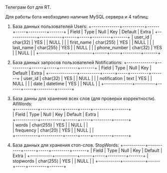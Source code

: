 Телеграм бот для RT.

Для работы бота необходимо наличие MySQL сервера и 4 таблиц:

1. База данных пользователей Users:
+--------------+-----------+------+-----+---------+-------+
| Field        | Type      | Null | Key | Default | Extra |
+--------------+-----------+------+-----+---------+-------+
| user_id      | char(32)  | YES  |     | NULL    |       |
| first_name   | char(255) | YES  |     | NULL    |       |
| last_name    | char(255) | YES  |     | NULL    |       |
| phone_number | char(32)  | YES  |     | NULL    |       |
+--------------+-----------+------+-----+---------+-------+

2. База данных запросов пользователей Notifications:
+--------------+----------+------+-----+---------+-------+
| Field        | Type     | Null | Key | Default | Extra |
+--------------+----------+------+-----+---------+-------+
| user_id      | char(32) | YES  |     | NULL    |       |
| notification | text     | YES  |     | NULL    |       |
| date         | datetime | YES  |     | NULL    |       |
+--------------+----------+------+-----+---------+-------+

3. База данны для хранения всех слов (для проверки корректности). AllWords: <br/>
+-----------+-----------+------+-----+---------+-------+ <br/>
| Field     | Type      | Null | Key | Default | Extra | <br/>
+-----------+-----------+------+-----+---------+-------+ <br/>
| words     | char(255) | YES  |     | NULL    |       | <br/>
| frequency | char(20)  | YES  |     | NULL    |       | <br/>
+-----------+-----------+------+-----+---------+-------+ <br/>

4. База данных для хранения стоп-слов. StopWords:
+-----------+-----------+------+-----+---------+-------+
| Field     | Type      | Null | Key | Default | Extra |
+-----------+-----------+------+-----+---------+-------+
| stopwords | char(255) | YES  |     | NULL    |       |
+-----------+-----------+------+-----+---------+-------+
